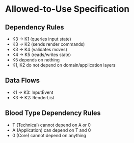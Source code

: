 # Allowed-to-Use Specification

## Dependency Rules

- K3 → K1 (queries input state)
- K3 → K2 (sends render commands)
- K3 → K4 (validates moves)
- K4 → K5 (reads/writes state)
- K5 depends on nothing
- K1, K2 do not depend on domain/application layers

## Data Flows

- K1 → K3: InputEvent
- K3 → K2: RenderList

## Blood Type Dependency Rules

- T (Technical) cannot depend on A or 0
- A (Application) can depend on T and 0
- 0 (Core) cannot depend on anything
